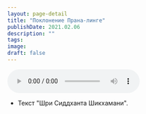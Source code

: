 ```yaml
---
layout: page-detail
title: "Поклонение Прана-линге"
publishDate: 2021.02.06
description: ""
tags:
image:
draft: false
---
```


<audio title="2021.02.06 - Поклонение Прана-линге.mp3" src="/upload/iblock/7d4/7d4e62bb2a0abba3b5336a83c7a27085.mp3" controls=""></audio>

* Текст "Шри Сиддханта Шикхамани".

  
